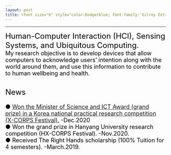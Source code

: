 ```yaml
---
layout: post
title: <font size="6" style="color:Dodgerblue; font-family:'Gilroy Extra Bold', Gilroy;"> RESEARCH INTEREST </font>
---
```

---
<font size="4em" style="color:black;"><font size="5em" style="color:black;">Human-Computer Interaction (HCI), Sensing Systems, and Ubiquitous Computing.<br></font>
My research objective is to develop devices that allow computers to acknowledge users’ intention along with the world around them, and use this information to contribute to human wellbeing and health.  </font>
<br>
<br>
<br>
<font size="4em" style="color:black;"><font size="5em" style="color:black;">News<br></font><br>
● <a href="http://www.newshyu.com/news/articleView.html?idxno=1001225">Won the Minister of Science and ICT Award (grand prize) in a Korea national practical research competition (X-CORPS Festival).</a> -Dec.2020<br>
● Won the grand prize in Hanyang University research competition (HX-CORPS Festival). -Nov.2020.<br>
● Received The Right Hands scholarship (100% Tuition for 4 semesters). -March.2019. <br>

<!--
Current smart devices and health monitoring devices have a limited understanding of the users (e.g., what the user is doing, how they feel) and have limited interaction (e.g., touch, typing). If they can recognize user's daily activity and emotion, these collected data over time will become a personal health record, which can be used to prevent or monitor diseases. Also, this understanding of the user will enable various interactions (\emph{e.g.}, mood therapy, medication intake notification, overall home care). Therefore, I am aspired to enhance input on computing devices by developing and implementing smart sensing systems for them, to augment human health and wellbeing.

To do this, I will 1) explore methods to deploy bio-signals as input to smart devices through implementing novel sensing techniques (\emph{e.g.} radio frequency (RF) signal, laser) and leveraging machine learning. Then, analyze this information to use them for user recognition (\textit{e.g.}, activity, emotion) and interaction. My former research utilizing wearable electromechanical sensors and bio-signal sensors to solicit information on and around the body would serve as a starting point. I believe this approach has the potential to benefit people ubiquitously since bio-signals from humans mostly have a similar form regardless of skin color or the language they speak. Also, in detecting user status -particularly emotional state- they tell the direct and "true" state of the user unlike other methods (\emph{e.g.}, visual-based facial expression data, voice) can be faked. Furthermore, I would like to 2) unlock methods to push the limit of single sensors and deploy ultra-sparse sensors. This will enable devices to become truly ubiquitous without the ubiquity of sensors, which can be applied to various uses such as recognizing people's everyday activity in a broad range, and community health sensing.
-->
